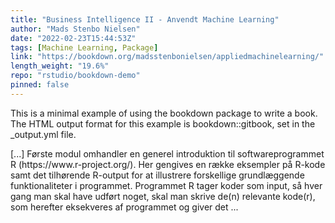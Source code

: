 ```yaml
---
title: "Business Intelligence II - Anvendt Machine Learning"
author: "Mads Stenbo Nielsen"
date: "2022-02-23T15:44:53Z"
tags: [Machine Learning, Package]
link: "https://bookdown.org/madsstenbonielsen/appliedmachinelearning/"
length_weight: "19.6%"
repo: "rstudio/bookdown-demo"
pinned: false
---
```


<p>This is a minimal example of using the bookdown package to write a book. The HTML output format for this example is bookdown::gitbook, set in the _output.yml file.</p> [...] Første modul omhandler en generel introduktion til softwareprogrammet R (https://www.r-project.org/). Her gengives en række eksempler på R-kode samt det tilhørende R-output for at illustrere forskellige grundlæggende funktionaliteter i programmet. Programmet R tager koder som input, så hver gang man skal have udført noget, skal man skrive de(n) relevante kode(r), som herefter eksekveres af programmet og giver det ...
